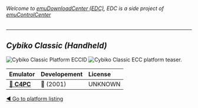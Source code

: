 ###### Welcome to [emuDownloadCenter (EDC)](https://github.com/PhoenixInteractiveNL/emuDownloadCenter/wiki/), EDC is a side project of [emuControlCenter](https://github.com/PhoenixInteractiveNL/emuControlCenter/wiki/)
***
## _Cybiko Classic (Handheld)_
![](https://raw.githubusercontent.com/wiki/PhoenixInteractiveNL/emuDownloadCenter/images_platform/ecc_cybiko_cell.png "Cybiko Classic Platform ECCID")
![](https://raw.githubusercontent.com/wiki/PhoenixInteractiveNL/emuDownloadCenter/images_platform/ecc_cybiko_teaser.png "Cybiko Classic ECC platform teaser.")

| Emulator | Developement | License |
|:---------|:-------------|:--------|
| [:file_folder: **C4PC**](https://github.com/PhoenixInteractiveNL/emuDownloadCenter/wiki/Emulator-c4pc#menu) | :red_circle: (2001) | UNKNOWN |

[:arrow_backward: Go to platform listing](https://github.com/PhoenixInteractiveNL/emuDownloadCenter/wiki/EDC-Platform-List)
